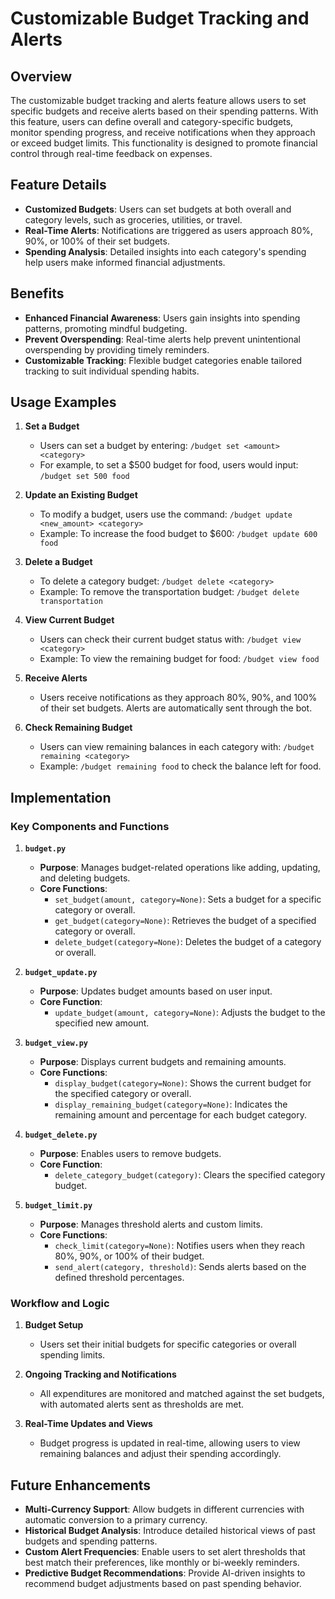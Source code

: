 # Customizable Budget Tracking and Alerts

## Overview
The customizable budget tracking and alerts feature allows users to set specific budgets and receive alerts based on their spending patterns. With this feature, users can define overall and category-specific budgets, monitor spending progress, and receive notifications when they approach or exceed budget limits. This functionality is designed to promote financial control through real-time feedback on expenses.

## Feature Details
- **Customized Budgets**: Users can set budgets at both overall and category levels, such as groceries, utilities, or travel.
- **Real-Time Alerts**: Notifications are triggered as users approach 80%, 90%, or 100% of their set budgets.
- **Spending Analysis**: Detailed insights into each category's spending help users make informed financial adjustments.

## Benefits
- **Enhanced Financial Awareness**: Users gain insights into spending patterns, promoting mindful budgeting.
- **Prevent Overspending**: Real-time alerts help prevent unintentional overspending by providing timely reminders.
- **Customizable Tracking**: Flexible budget categories enable tailored tracking to suit individual spending habits.

## Usage Examples

1. **Set a Budget**  
   - Users can set a budget by entering: `/budget set <amount> <category>`
   - For example, to set a $500 budget for food, users would input: `/budget set 500 food`

2. **Update an Existing Budget**  
   - To modify a budget, users use the command: `/budget update <new_amount> <category>`
   - Example: To increase the food budget to $600: `/budget update 600 food`

3. **Delete a Budget**  
   - To delete a category budget: `/budget delete <category>`
   - Example: To remove the transportation budget: `/budget delete transportation`

4. **View Current Budget**  
   - Users can check their current budget status with: `/budget view <category>`
   - Example: To view the remaining budget for food: `/budget view food`

5. **Receive Alerts**  
   - Users receive notifications as they approach 80%, 90%, and 100% of their set budgets. Alerts are automatically sent through the bot.

6. **Check Remaining Budget**  
   - Users can view remaining balances in each category with: `/budget remaining <category>`
   - Example: `/budget remaining food` to check the balance left for food.

## Implementation

### Key Components and Functions

1. **`budget.py`**  
   - **Purpose**: Manages budget-related operations like adding, updating, and deleting budgets.
   - **Core Functions**:
     - `set_budget(amount, category=None)`: Sets a budget for a specific category or overall.
     - `get_budget(category=None)`: Retrieves the budget of a specified category or overall.
     - `delete_budget(category=None)`: Deletes the budget of a category or overall.

2. **`budget_update.py`**  
   - **Purpose**: Updates budget amounts based on user input.
   - **Core Function**:
     - `update_budget(amount, category=None)`: Adjusts the budget to the specified new amount.

3. **`budget_view.py`**  
   - **Purpose**: Displays current budgets and remaining amounts.
   - **Core Functions**:
     - `display_budget(category=None)`: Shows the current budget for the specified category or overall.
     - `display_remaining_budget(category=None)`: Indicates the remaining amount and percentage for each budget category.

4. **`budget_delete.py`**  
   - **Purpose**: Enables users to remove budgets.
   - **Core Function**:
     - `delete_category_budget(category)`: Clears the specified category budget.

5. **`budget_limit.py`**  
   - **Purpose**: Manages threshold alerts and custom limits.
   - **Core Functions**:
     - `check_limit(category=None)`: Notifies users when they reach 80%, 90%, or 100% of their budget.
     - `send_alert(category, threshold)`: Sends alerts based on the defined threshold percentages.

### Workflow and Logic
1. **Budget Setup**  
   - Users set their initial budgets for specific categories or overall spending limits.

2. **Ongoing Tracking and Notifications**  
   - All expenditures are monitored and matched against the set budgets, with automated alerts sent as thresholds are met.

3. **Real-Time Updates and Views**  
   - Budget progress is updated in real-time, allowing users to view remaining balances and adjust their spending accordingly.

## Future Enhancements
- **Multi-Currency Support**: Allow budgets in different currencies with automatic conversion to a primary currency.
- **Historical Budget Analysis**: Introduce detailed historical views of past budgets and spending patterns.
- **Custom Alert Frequencies**: Enable users to set alert thresholds that best match their preferences, like monthly or bi-weekly reminders.
- **Predictive Budget Recommendations**: Provide AI-driven insights to recommend budget adjustments based on past spending behavior.

